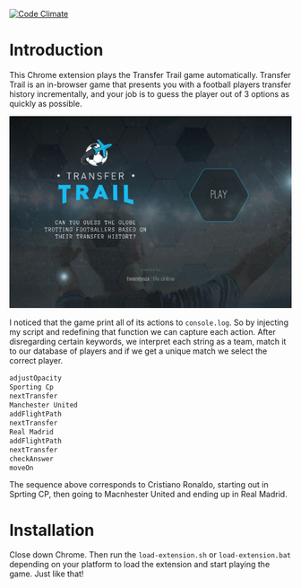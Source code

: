 [![Code Climate](https://codeclimate.com/github/HaraldNordgren/transfertrail-player/badges/gpa.svg)](https://codeclimate.com/github/HaraldNordgren/transfertrail-player)

Introduction
============

This Chrome extension plays the Transfer Trail game automatically. Transfer Trail is an in-browser game that presents you with a football players transfer history incrementally, and your job is to guess the player out of 3 options as quickly as possible.

![Start screen](readme-files/Start-screen.png)

I noticed that the game print all of its actions to `console.log`. So by injecting my script and redefining that function we can capture each action. After disregarding certain keywords, we interpret each string as a team, match it to our database of players and if we get a unique match we select the correct player.

```
adjustOpacity
Sporting Cp
nextTransfer
Manchester United
addFlightPath
nextTransfer
Real Madrid
addFlightPath
nextTransfer
checkAnswer
moveOn
```
The sequence above corresponds to Cristiano Ronaldo, starting out in Sprting CP, then going to Macnhester United and ending up in Real Madrid.

Installation
============

Close down Chrome. Then run the `load-extension.sh` or `load-extension.bat` depending on your platform to load the extension and start playing the game. Just like that!
